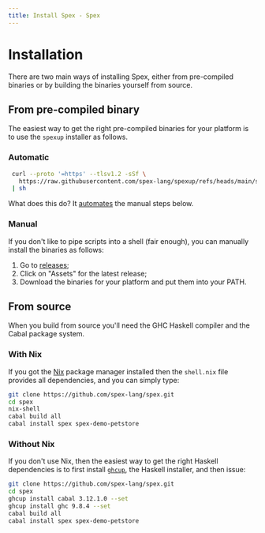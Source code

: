 ```yaml
---
title: Install Spex - Spex
---
```


# Installation

There are two main ways of installing Spex, either from pre-compiled binaries
or by building the binaries yourself from source.

## From pre-compiled binary

The easiest way to get the right pre-compiled binaries for your platform is to
use the `spexup` installer as follows.

### Automatic

```bash
 curl --proto '=https' --tlsv1.2 -sSf \
   https://raw.githubusercontent.com/spex-lang/spexup/refs/heads/main/spexup \
 | sh
```

What does this do? It
[automates](https://github.com/spex-lang/spexup/blob/main/spexup) the manual
steps below.

### Manual

If you don't like to pipe scripts into a shell (fair enough), you can manually
install the binaries as follows:

1. Go to [releases](https://github.com/spex-lang/spex/releases);
2. Click on "Assets" for the latest release;
3. Download the binaries for your platform and put them into your PATH.

## From source

When you build from source you'll need the GHC Haskell compiler and the Cabal
package system.

### With Nix

If you got the [Nix](https://nixos.org/download/) package manager installed
then the `shell.nix` file provides all dependencies, and you can simply type:

```bash
git clone https://github.com/spex-lang/spex.git
cd spex
nix-shell
cabal build all
cabal install spex spex-demo-petstore
```

### Without Nix

If you don't use Nix, then the easiest way to get the right Haskell
dependencies is to first install
[`ghcup`](https://www.haskell.org/ghcup/install/), the Haskell installer, and
then issue:

```bash
git clone https://github.com/spex-lang/spex.git
cd spex
ghcup install cabal 3.12.1.0 --set
ghcup install ghc 9.8.4 --set
cabal build all
cabal install spex spex-demo-petstore
```

